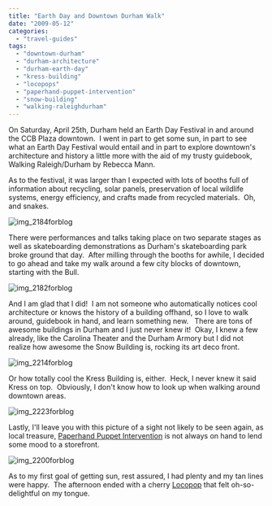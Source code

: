 ```yaml
---
title: "Earth Day and Downtown Durham Walk"
date: "2009-05-12"
categories:
  - "travel-guides"
tags:
  - "downtown-durham"
  - "durham-architecture"
  - "durham-earth-day"
  - "kress-building"
  - "locopops"
  - "paperhand-puppet-intervention"
  - "snow-building"
  - "walking-raleighdurham"
---
```


On Saturday, April 25th, Durham held an Earth Day Festival in and around the CCB Plaza downtown.  I went in part to get some sun, in part to see what an Earth Day Festival would entail and in part to explore downtown's architecture and history a little more with the aid of my trusty guidebook, Walking Raleigh/Durham by Rebecca Mann.

As to the festival, it was larger than I expected with lots of booths full of information about recycling, solar panels, preservation of local wildlife systems, energy efficiency, and crafts made from recycled materials.  Oh, and snakes.

![img_2184forblog](http://s3.amazonaws.com/thegourmez-wpmedia/2009/05/img_2184forblog-200x300.jpg "img_2184forblog")

There were performances and talks taking place on two separate stages as well as skateboarding demonstrations as Durham's skateboarding park broke ground that day.  After milling through the booths for awhile, I decided to go ahead and take my walk around a few city blocks of downtown, starting with the Bull.

![img_2182forblog](http://s3.amazonaws.com/thegourmez-wpmedia/2009/05/img_2182forblog-300x200.jpg "img_2182forblog")

And I am glad that I did!  I am not someone who automatically notices cool architecture or knows the history of a building offhand, so I love to walk around, guidebook in hand, and learn something new.   There are tons of awesome buildings in Durham and I just never knew it!  Okay, I knew a few already, like the Carolina Theater and the Durham Armory but I did not realize how awesome the Snow Building is, rocking its art deco front.

![img_2214forblog](http://s3.amazonaws.com/thegourmez-wpmedia/2009/05/img_2214forblog-300x200.jpg "img_2214forblog")

Or how totally cool the Kress Building is, either.  Heck, I never knew it said Kress on top.  Obviously, I don't know how to look up when walking around downtown areas.

![img_2223forblog](http://s3.amazonaws.com/thegourmez-wpmedia/2009/05/img_2223forblog-200x300.jpg "img_2223forblog")

Lastly, I'll leave you with this picture of a sight not likely to be seen again, as local treasure, [Paperhand Puppet Intervention](http://www.paperhand.org/) is not always on hand to lend some mood to a storefront.

![img_2200forblog](http://s3.amazonaws.com/thegourmez-wpmedia/2009/05/img_2200forblog-200x300.jpg "img_2200forblog")

As to my first goal of getting sun, rest assured, I had plenty and my tan lines were happy.  The afternoon ended with a cherry [Locopop](http://ilovelocopops.com/) that felt oh-so-delightful on my tongue.